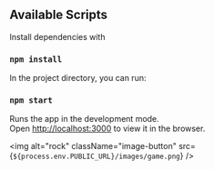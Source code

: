 ## Available Scripts

Install dependencies with

### `npm install`

In the project directory, you can run:

### `npm start`

Runs the app in the development mode.<br>
Open [http://localhost:3000](http://localhost:3000) to view it in the browser.

<img
alt="rock"
className="image-button"
src={`${process.env.PUBLIC_URL}/images/game.png`}
/>
